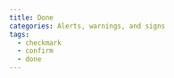 ```yaml
---
title: Done
categories: Alerts, warnings, and signs
tags:
  - checkmark
  - confirm
  - done
---
```

